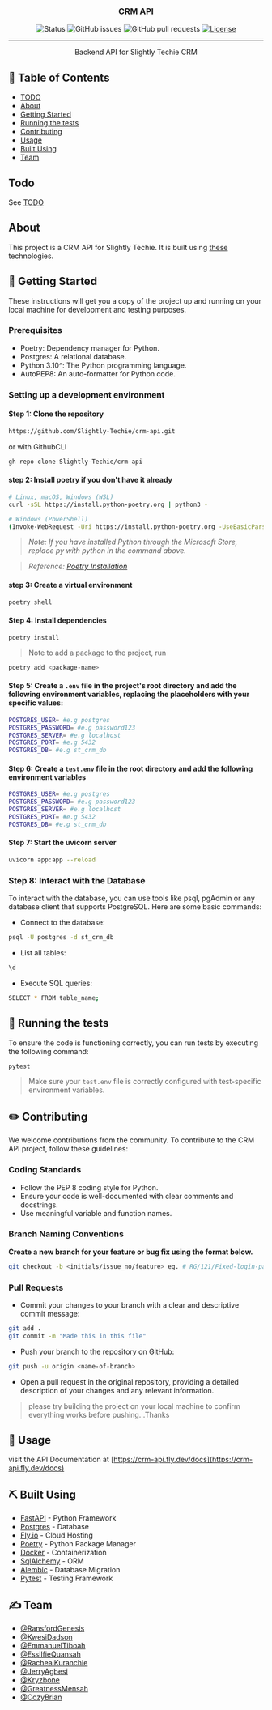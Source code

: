 <h3 align="center">CRM API</h3>

<div align="center">

  ![Status](https://img.shields.io/badge/status-active-success.svg)
  ![GitHub issues](https://img.shields.io/github/issues/Slightly-Techie/crm-api?color=yellow)
  ![GitHub pull requests](https://img.shields.io/github/issues-pr/Slightly-Techie/crm-api?color=success)
  [![License](https://img.shields.io/badge/license-Proprietary-blue.svg)](/LICENSE)


</div>

---

<p align="center"> Backend API for Slightly Techie CRM
    <br> 
</p>

## 📝 Table of Contents
- [TODO](#todo)
- [About](#about)
- [Getting Started](#getting_started)
- [Running the tests](#test)
- [Contributing](#contributing)
- [Usage](#usage)
- [Built Using](#built_using)
- [Team](#team)

## Todo <a name = "todo"></a>
See [TODO](./docs/TODO.md)

## About <a name = "about"></a>
This project is a CRM API for Slightly Techie. It is built using [these](#built_using) technologies.

## 🏁 Getting Started <a name = "getting_started"></a>
These instructions will get you a copy of the project up and running on your local machine for development and testing purposes.

### Prerequisites
- Poetry: Dependency manager for Python.
- Postgres: A relational database.
- Python 3.10^: The Python programming language.
- AutoPEP8: An auto-formatter for Python code.


### Setting up a development environment
#### Step 1: Clone the repository

```bash
https://github.com/Slightly-Techie/crm-api.git
```

or with GithubCLI
  
```bash
gh repo clone Slightly-Techie/crm-api
```

#### step 2: Install poetry if you don't have it already

```bash
# Linux, macOS, Windows (WSL)
curl -sSL https://install.python-poetry.org | python3 -
```

```bash
# Windows (PowerShell)
(Invoke-WebRequest -Uri https://install.python-poetry.org -UseBasicParsing).Content | py -
```

> _Note: If you have installed Python through the Microsoft Store, replace py with python in the command above._

> _Reference: [Poetry Installation](https://python-poetry.org/docs/#installation)_

#### step 3: Create a virtual environment

```bash
poetry shell
```

#### Step 4: Install dependencies

```
poetry install
```

> Note to add a package to the project, run

```bash
poetry add <package-name>
```

#### Step 5: Create a `.env` file in the project's root directory and add the following environment variables, replacing the placeholders with your specific values:

```bash
POSTGRES_USER= #e.g postgres
POSTGRES_PASSWORD= #e.g password123
POSTGRES_SERVER= #e.g localhost
POSTGRES_PORT= #e.g 5432
POSTGRES_DB= #e.g st_crm_db
```

#### Step 6: Create a `test.env` file in the root directory and add the following environment variables

```bash
POSTGRES_USER= #e.g postgres
POSTGRES_PASSWORD= #e.g password123
POSTGRES_SERVER= #e.g localhost
POSTGRES_PORT= #e.g 5432
POSTGRES_DB= #e.g st_crm_db
```

#### Step 7: Start the uvicorn server

```bash
uvicorn app:app --reload
```

### Step 8: Interact with the Database
To interact with the database, you can use tools like psql, pgAdmin or any database client that supports PostgreSQL. Here are some basic commands:

- Connect to the database:

```bash
psql -U postgres -d st_crm_db
```

- List all tables:

```bash
\d
```

- Execute SQL queries:

```bash
SELECT * FROM table_name;
```


## 🔧 Running the tests <a name = "tests"></a>
To ensure the code is functioning correctly, you can run tests by executing the following command:

```bash
pytest
```

> Make sure your `test.env` file is correctly configured with test-specific environment variables.

## ✏️ Contributing <a name = "contributing"></a>
We welcome contributions from the community. To contribute to the CRM API project, follow these guidelines:

### Coding Standards
- Follow the PEP 8 coding style for Python.
- Ensure your code is well-documented with clear comments and docstrings.
- Use meaningful variable and function names.

### Branch Naming Conventions
**Create a new branch for your feature or bug fix using the format below.**
```bash
git checkout -b <initials/issue_no/feature> eg. # RG/121/Fixed-login-page
```

### Pull Requests
- Commit your changes to your branch with a clear and descriptive commit message:
```bash
git add .
git commit -m "Made this in this file"
```
- Push your branch to the repository on GitHub:
```bash
git push -u origin <name-of-branch>
```
- Open a pull request in the original repository, providing a detailed description of your changes and any relevant information.

> please try building the project on your local machine to confirm everything works before pushing...Thanks

## 🎈 Usage <a name="usage"></a>
visit the API Documentation at [https://crm-api.fly.dev/docs](https://crm-api.fly.dev/docs)


## ⛏️ Built Using <a name = "built_using"></a>
- [FastAPI](https://fastapi.tiangolo.com/) - Python Framework
- [Postgres](https://www.postgresql.org/) - Database
- [Fly.io](https://fly.io/) - Cloud Hosting
- [Poetry](https://python-poetry.org/) - Python Package Manager
- [Docker](https://www.docker.com/) - Containerization
- [SqlAlchemy](https://www.sqlalchemy.org/) - ORM
- [Alembic](https://alembic.sqlalchemy.org/en/latest/) - Database Migration
- [Pytest](https://docs.pytest.org/en/6.2.x/) - Testing Framework

## ✍️ Team <a name = "team"></a>
- [@RansfordGenesis](https://github.com/RansfordGenesis)
- [@KwesiDadson](https://github.com/blitzblade)
- [@EmmanuelTiboah](https://github.com/eeTiboah)
- [@EssilfieQuansah](https://github.com/benessilfie)
- [@RachealKuranchie](https://github.com/Racheal777)
- [@JerryAgbesi](https://github.com/JerryAgbesi)
- [@Kryzbone](https://github.com/kryzbone)
- [@GreatnessMensah](https://github.com/greatnessmensah)
- [@CozyBrian](https://github.com/CozyBrian)